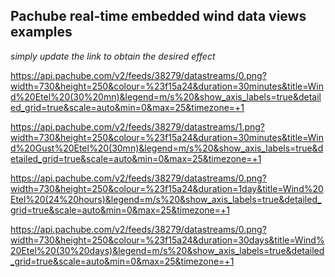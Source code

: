## Pachube real-time embedded wind data views examples ##

_simply update the link to obtain the desired effect_


https://api.pachube.com/v2/feeds/38279/datastreams/0.png?width=730&height=250&colour=%23f15a24&duration=30minutes&title=Wind%20Etel%20(30%20mn)&legend=m/s%20&show_axis_labels=true&detailed_grid=true&scale=auto&min=0&max=25&timezone=+1

https://api.pachube.com/v2/feeds/38279/datastreams/1.png?width=730&height=250&colour=%23f15a24&duration=30minutes&title=Wind%20Gust%20Etel%20(30mn)&legend=m/s%20&show_axis_labels=true&detailed_grid=true&scale=auto&min=0&max=25&timezone=+1

https://api.pachube.com/v2/feeds/38279/datastreams/0.png?width=730&height=250&colour=%23f15a24&duration=1day&title=Wind%20Etel%20(24%20hours)&legend=m/s%20&show_axis_labels=true&detailed_grid=true&scale=auto&min=0&max=25&timezone=+1

https://api.pachube.com/v2/feeds/38279/datastreams/0.png?width=730&height=250&colour=%23f15a24&duration=30days&title=Wind%20Etel%20(30%20days)&legend=m/s%20&show_axis_labels=true&detailed_grid=true&scale=auto&min=0&max=25&timezone=+1
